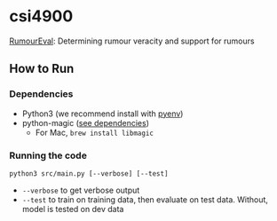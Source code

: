# csi4900
[RumourEval](http://alt.qcri.org/semeval2017/task8/): Determining rumour veracity and support for rumours

## How to Run

### Dependencies

- Python3 (we recommend install with [pyenv](https://github.com/pyenv/pyenv))
- python-magic ([see dependencies](https://github.com/ahupp/python-magic#dependencies))
    - For Mac, `brew install libmagic`

### Running the code

`python3 src/main.py [--verbose] [--test]`

- `--verbose` to get verbose output
- `--test` to train on training data, then evaluate on test data. Without, model is tested on dev data
